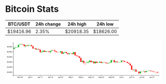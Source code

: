 # Bitcoin Stats

BTC/USDT|24h change|24h high|24h low|
|---|---|---|---|
|$19416.96|2.35%|$20918.35|$18626.00|

<img src="./chart.svg">
